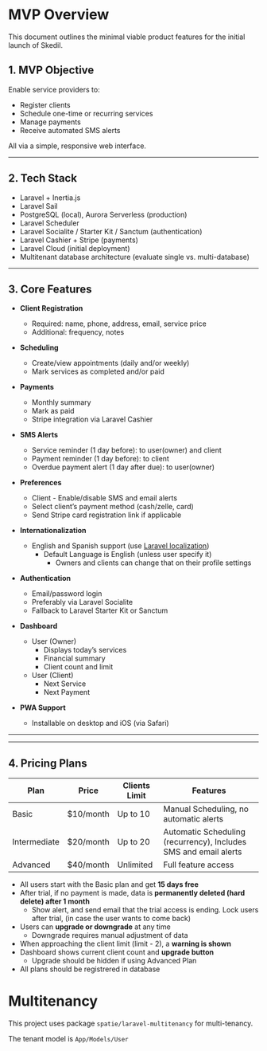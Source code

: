 # MVP Overview

This document outlines the minimal viable product features for the initial launch of Skedil.

## 1. MVP Objective

Enable service providers to:

- Register clients
- Schedule one-time or recurring services
- Manage payments
- Receive automated SMS alerts

All via a simple, responsive web interface.

---

## 2. Tech Stack

- Laravel + Inertia.js
- Laravel Sail
- PostgreSQL (local), Aurora Serverless (production)
- Laravel Scheduler
- Laravel Socialite / Starter Kit / Sanctum (authentication)
- Laravel Cashier + Stripe (payments)
- Laravel Cloud (initial deployment)
- Multitenant database architecture (evaluate single vs. multi-database)

---

## 3. Core Features

- **Client Registration**
  - Required: name, phone, address, email, service price
  - Additional: frequency, notes

- **Scheduling**
  - Create/view appointments (daily and/or weekly)
  - Mark services as completed and/or paid

- **Payments**
  - Monthly summary
  - Mark as paid
  - Stripe integration via Laravel Cashier

- **SMS Alerts**
  - Service reminder (1 day before): to user(owner) and client
  - Payment reminder (1 day before): to client
  - Overdue payment alert (1 day after due): to user(owner)

- **Preferences**
  - Client - Enable/disable SMS and email alerts
  - Select client’s payment method (cash/zelle, card)
  - Send Stripe card registration link if applicable

- **Internationalization**
  - English and Spanish support (use [Laravel localization](https://laravel.com/docs/12.x/localization))
    - Default Language is English (unless user specify it)
      - Owners and clients can change that on their profile settings

- **Authentication**
  - Email/password login
  - Preferably via Laravel Socialite
  - Fallback to Laravel Starter Kit or Sanctum

- **Dashboard**
  - User (Owner)
    - Displays today’s services
    - Financial summary
    - Client count and limit
  - User (Client)
    - Next Service
    - Next Payment

- **PWA Support**
  - Installable on desktop and iOS (via Safari)

---

---

## 4. Pricing Plans

| Plan             | Price     | Clients Limit  | Features                                                           |
|------------------|-----------|----------------|-------------------------------------------------------------------|
| Basic            | $10/month | Up to 10       | Manual Scheduling, no automatic alerts                            |
| Intermediate     | $20/month | Up to 20       | Automatic Scheduling (recurrency), Includes SMS and email alerts  |
| Advanced         | $40/month | Unlimited      | Full feature access                                               |

- All users start with the Basic plan and get **15 days free**
- After trial, if no payment is made, data is **permanently deleted (hard delete) after 1 month**
  - Show alert, and send email that the trial access is ending. Lock users after trial, (in case the user wants to come back)
- Users can **upgrade or downgrade** at any time
  - Downgrade requires manual adjustment of data
- When approaching the client limit (limit - 2), a **warning is shown**
- Dashboard shows current client count and **upgrade button**
  - Upgrade should be hidden if using Advanced Plan
- All plans should be registrered in database

# Multitenancy
This project uses package `spatie/laravel-multitenancy` for multi-tenancy.

The tenant model is `App/Models/User`